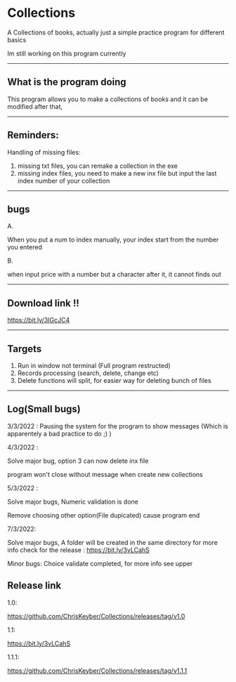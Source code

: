 # Collections
A Collections of books, actually just a simple practice program for different basics


Im still working on this program currently

-------------------------------------------------------------------------------------------------


What is the program doing
--------------------------
This program allows you to make a collections of books and it can be modified after that,


-------------------------------------------------------------------------------------------------


Reminders:
-------------------

Handling of missing files:
1. missing txt files, you can remake a collection in the exe
2. missing index files, you need to make a new inx file but input the last index number of your collection

-------------------------------------------------------------------------------------------------
bugs
----



A.


When you put a num to index manually, your index start from the number you entered

B.


when input price with a number but a character after it, it cannot finds out

-------------------------------------------------------------------------------------------------


Download link !!
-----------------

https://bit.ly/3IGcJC4


-------------------------------------------------------------------------------------------------


Targets
---------
1. Run in window not terminal (Full program restructed)
3. Records processing (search, delete, change etc)
4. Delete functions will split, for easier way for deleting bunch of files 




-------------------------------------------------------------------------------------------------


Log(Small bugs)
----
3/3/2022 : Pausing the system for the program to show messages (Which is apparentely a bad practice to do ;) )


4/3/2022 : 


Solve major bug, option 3 can now delete inx file 


program won't close without message when create new collections

5/3/2022 :

Solve major bugs, Numeric validation is done


Remove choosing other option(File dupicated) cause program end

7/3/2022:

Solve major bugs, A folder will be created in the same directory for more info check for the release : https://bit.ly/3vLCahS


Minor bugs: Choice validate completed, for more info see upper

Release link
------------
1.0:

https://github.com/ChrisKeyber/Collections/releases/tag/v1.0

1.1:

https://bit.ly/3vLCahS

1.1.1:


https://github.com/ChrisKeyber/Collections/releases/tag/v1.1.1
